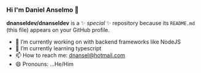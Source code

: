 ### Hi I'm Daniel Anselmo 👋


**dnanseldev/dnanseldev** is a ✨ _special_ ✨ repository because its `README.md` (this file) appears on your GitHub profile.

- 🔭 I’m currently working on with backend frameworks like NodeJS
- 🌱 I’m currently learning typescript
- 📫 How to reach me: dnansel@hotmail.com
- 😄 Pronouns: ...He/Him

